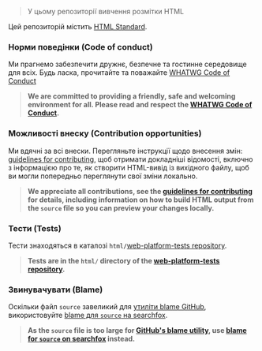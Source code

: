 > У цьому репозиторії вивчення розмітки HTML

Цей репозиторій містить [HTML Standard](https://html.spec.whatwg.org/).

### Норми поведінки (Code of conduct)

Ми прагнемо забезпечити дружнє, безпечне та гостинне середовище для всіх.  Будь ласка, прочитайте та поважайте [WHATWG Code of Conduct](https://whatwg.org/code-of-conduct)<br>
>__We are committed to providing a friendly, safe and welcoming environment for all. Please read and respect the [WHATWG Code of Conduct](https://whatwg.org/code-of-conduct).__

### Можливості внеску (Contribution opportunities)

Ми вдячні за всі внески. Перегляньте інструкції щодо внесення змін: [guidelines for contributing](CONTRIBUTING.md), щоб отримати докладніші відомості, включно з інформацією про те, як створити HTML-вивід із вихідного файлу, щоб ви могли попередньо переглянути свої зміни локально.<br>
>__We appreciate all contributions, see the [guidelines for contributing](CONTRIBUTING.md) for details, including information on how to build HTML output from the `source` file so you can preview your changes locally.__

### Тести (Tests)

Тести знаходяться в каталозі `html/`[web-platform-tests repository](https://github.com/web-platform-tests/wpt).<br>
>__Tests are in the `html/` directory of the [web-platform-tests repository](https://github.com/web-platform-tests/wpt).__

### Звинувачувати (Blame)

Оскільки файл `source` завеликий для [утиліти blame GitHub](https://help.github.com/articles/tracing-changes-in-a-file/), використовуйте [blame для `source` на searchfox](https://searchfox.org/whatwg-html/source/source).<br>
>__As the `source` file is too large for [GitHub's blame utility](https://help.github.com/articles/tracing-changes-in-a-file/), use [blame for `source` on searchfox](https://searchfox.org/whatwg-html/source/source) instead.__
